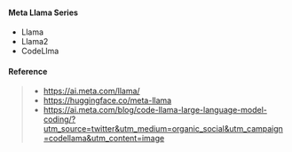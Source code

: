 #### Meta Llama Series

- Llama
- Llama2
- CodeLlma

























#### Reference

> - https://ai.meta.com/llama/
> - https://huggingface.co/meta-llama
> - https://ai.meta.com/blog/code-llama-large-language-model-coding/?utm_source=twitter&utm_medium=organic_social&utm_campaign=codellama&utm_content=image

